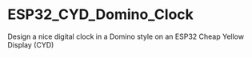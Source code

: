 # ESP32_CYD_Domino_Clock
Design a nice digital clock in a Domino style on an ESP32 Cheap Yellow Display (CYD)
